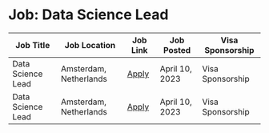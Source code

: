 # Job: Data Science Lead

| Job Title | Job Location | Job Link | Job Posted | Visa Sponsorship |
| --- | --- | --- | --- | --- |
| Data Science Lead | Amsterdam, Netherlands | [Apply](https://picnic.app/careers/jobs/4874567/technology--amp--engineering/amsterdam-north-holland-netherlands/data-science-lead) | April 10, 2023 | Visa Sponsorship |
| Data Science Lead | Amsterdam, Netherlands | [Apply](https://picnic.app/careers/jobs/4874567/technology--amp--engineering/amsterdam-north-holland-netherlands/data-science-lead) | April 10, 2023 | Visa Sponsorship |
